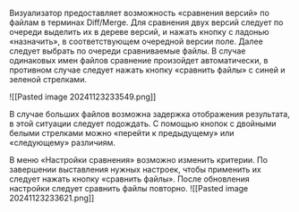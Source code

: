 Визуализатор предоставляет возможность «сравнения версий» по файлам в терминах Diff/Merge. Для сравнения двух версий следует по очереди выделить их в дереве версий, и нажать кнопку с ладонью «назначить», в соответствующем очередной версии поле. Далее следует выбрать по очереди сравниваемые файлы. В случае одинаковых имен файлов сравнение произойдет автоматически, в противном случае следует нажать кнопку «сравнить файлы» с синей и зеленой стрелками. 

![[Pasted image 20241123233549.png]]

В случае больших файлов возможна задержка отображения результата, в этой ситуации следует подождать. С помощью кнопок с двойными белыми стрелками можно «перейти к предыдущему» или «следующему» различиям.

В меню «Настройки сравнения» возможно изменить критерии. По завершении выставления нужных настроек, чтобы применить их следует нажать кнопку «сравнить файлы». После обновления настройки следует сравнить файлы повторно.
![[Pasted image 20241123233621.png]]
